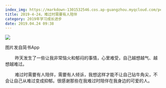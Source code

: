```yaml
---
index_img: https://markdown-1301532546.cos.ap-guangzhou.myqcloud.com/peipei_blog/20210921144739.jpeg
title: 2019-4-24，难过时需要有人陪伴
category: 2019年学习成长进步
date: 2019.04.24 09:38
---
```


![](https://markdown-1301532546.cos.ap-guangzhou.myqcloud.com/peipei_blog/20210921144739.jpeg)  

图片发自简书App

  

        昨天发生了一些让我非常恼火和郁闷的事情，心里难受，自己越想越气、越想越难过。  

        难过时需要有人陪伴，需要有人倾诉，我想这样才能不让自己钻牛角尖，不会让自己从难过变成抑郁。很感谢那些在我难过时陪伴在我身边的可爱的人。